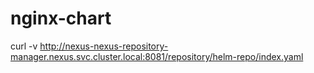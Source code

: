 # nginx-chart
curl -v http://nexus-nexus-repository-manager.nexus.svc.cluster.local:8081/repository/helm-repo/index.yaml